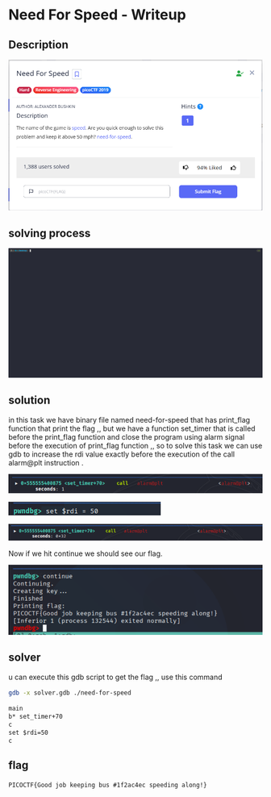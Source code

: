 # Need For Speed - Writeup

## Description

![Alt text](img/1.png)

## solving process

![Alt text](gif/NeedForSpeed.gif)

## solution

in this task we have binary file named need-for-speed that has print_flag function that print the flag ,, but we have a function set_timer that is called before the print_flag function and close the program using alarm signal before the execution of print_flag function ,, so to solve this task we can use gdb to increase the rdi value exactly before the execution of the call alarm@plt instruction .

![Alt text](img/2.png)

![Alt text](img/3.png)

![Alt text](img/4.png)

Now if we hit continue we should see our flag.

![Alt text](img/5.png)

## solver

u can execute this gdb script to get the flag ,, use this command

```bash
gdb -x solver.gdb ./need-for-speed
```

```gdb
main
b* set_timer+70
c
set $rdi=50
c
```

## flag

```
PICOCTF{Good job keeping bus #1f2ac4ec speeding along!}
```
